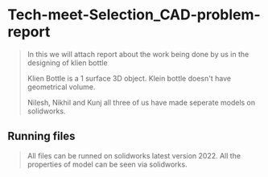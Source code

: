 # Tech-meet-Selection_CAD-problem-report
>In this we will attach report about the work being done by us in the designing of klien bottle
>
>Klien Bottle is a 1 surface 3D object. Klein bottle doesn't have geometrical volume.
>
>Nilesh, Nikhil and Kunj all three of us have made seperate models on solidworks.

## Running files
> All files can be runned on solidworks latest version 2022.
> All the properties of model can be seen via solidworks.
